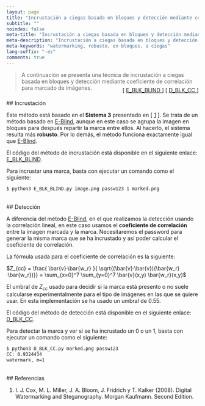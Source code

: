 ```yaml
---
layout: page
title: "Incrustación a ciegas basada en bloques y detección mediante coeficiente de correlación"
subtitle: "" 
noindex: false
meta-title: "Incrustación a ciegas basada en bloques y detección mediante coeficiente de correlación"
meta-description: "Incrustación a ciegas basada en bloques y detección mediante coeficiente de correlación."
meta-keywords: "watermarking, robusto, en bloques, a ciegas"
lang-suffix: "-es"
comments: true
---
```



> A continuación se presenta una técnica de incrustación a ciegas basada en 
> bloques y detección mediante coeficiente de correlación para marcado
> de imágenes.
<div style='text-align:right;margin-top:-25px'> 
    [ <a href='https://github.com/daniellerch/stegolab/tree/master/watermarking/E_BLK_BLIND.py'>
        E_BLK_BLIND
      </a> ]
    [ <a href='https://github.com/daniellerch/stegolab/tree/master/watermarking/D_BLK_CC.py'>
        D_BLK_CC
      </a> ]
</div>





<br>
## Incrustación

Este método está basado en el **Sistema 3** presentado en [ [1](#referencias) ]. 
Se trata de un método basado en [E-Blind](/stego/lab/watermarking-methods/e-blind-es/), 
aunque en este caso se agrupa la imagen en bloques para después repartir la marca
entre ellos. Al hacerlo, el sistema resulta más **robusto**. Por lo demás,
el método funciona exactamente igual que [E-Blind](/stego/lab/watermarking-methods/e-blind-es/).

El código del método de incrustación está disponible en el siguiente enlace:
<a href='https://github.com/daniellerch/stegolab/tree/master/watermarking/E_BLK_BLIND.py'>E_BLK_BLIND</a>.

Para incrustar una marca, basta con ejecutar un comando como el siguiente:

```bash
$ python3 E_BLK_BLIND.py image.png passw123 1 marked.png
```


<br>
## Detección

A diferencia del método  [E-Blind](/stego/lab/watermarking-methods/e-blind-es/),
en el que realizamos la detección usando la correlación lineal, en este caso
usamos el **coeficiente de correlación** entre la imagen marcada y la marca.
Necesitaremos el password para generar la misma marca que se ha incrustado y 
así poder calcular el coeficiente de correlación.

La fórmula usada para el coeficiente de correlación es la siguiente:

$Z_{cc} = \frac{ \bar{v}·\bar{w_r} }{ \sqrt{(\bar{v}·\bar{v})(\bar{w_r}·\bar{w_r})}} = \sum_{x=0}^7 \sum_{y=0}^7 \bar{v}(x,y) \bar{w_r}(x,y)$


El umbral de $Z_{cc}$ usado para decidir si la marca está presento o no suele
calcularse experimentalmente para el tipo de imágenes en las que se quiere usar.
En esta implementación se ha usado un umbral de $0.55$.


El código del método de detección está disponible en el siguiente enlace:
<a href='https://github.com/daniellerch/stegolab/tree/master/watermarking/D_BLK_CC.py'>D_BLK_CC</a>.

Para detectar la marca y ver si se ha incrustado un 0 o un 1, basta con ejecutar 
un comando como el siguiente:

```bash
$ python3 D_BLK_CC.py marked.png passw123
CC: 0.9324434
watermark, m=1
```

<br>
## Referencias


1. I. J. Cox, M. L. Miller, J. A. Bloom, J. Fridrich y T. Kalker (2008). 
   Digital Watermarking and Steganography. Morgan Kaufmann. Second Edition.


